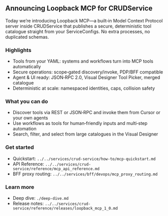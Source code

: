 ## Announcing Loopback MCP for CRUDService

Today we’re introducing Loopback MCP—a built‑in Model Context Protocol server inside CRUDService that publishes a secure, deterministic tool catalogue straight from your ServiceConfigs. No extra processes, no duplicated schemas.

### Highlights
- Tools from your YAML: systems and workflows turn into MCP tools automatically
- Secure operations: scope‑gated discovery/invoke, PDP/BFF compatible
- Agent & UI ready: JSON‑RPC 2.0, Visual Designer Tool Picker, merged catalogue
- Deterministic at scale: namespaced identities, caps, collision safety

### What you can do
- Discover tools via REST or JSON‑RPC and invoke them from Cursor or your own agents
- Use workflows as tools for human‑friendly inputs and multi‑step automation
- Search, filter, and select from large catalogues in the Visual Designer

### Get started
- Quickstart: `../../services/crud-service/how-to/mcp-quickstart.md`
- API Reference: `../../services/crud-service/reference/mcp_api_reference.md`
- BFF proxy routing: `../../services/bff/devops/mcp_proxy_routing.md`

### Learn more
- Deep dive: `./deep-dive.md`
- Release notes: `../../services/crud-service/reference/releases/loopback_mcp_1_0.md`


